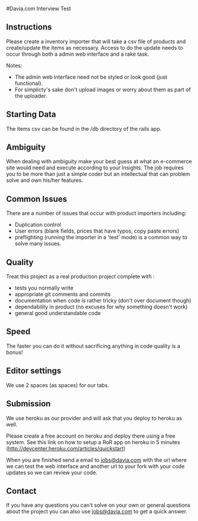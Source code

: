 #Davia.com Interview Test

## Instructions

Please create a inventory importer that will take a csv file of products and create/update the items as necessary. 
Access to do the update needs to occur through both a admin web interface and a rake task.

Notes: 

 * The admin web interface need not be styled or look good (just functional).
 * For simplicty's sake don't upload images or worry about them as part of the uploader.

## Starting Data

The items csv can be found in the /db directory of the rails app.

## Ambiguity

When dealing with ambiguity make your best guess at what an e-commerce site would need and execute according to 
your insights. The job requires you to be more than just a simple coder but an intellectual that can problem
solve and own his/her features.

## Common Issues

There are a number of issues that occur with product importers including:
 
 * Duplication control
 * User errors (blank fields, prices that have typos, copy paste errors)
 * preflighting (running the importer in a 'test' mode) is a common way to solve many issues. 

## Quality
 
Treat this project as a real production project complete with :
 * tests you normally write
 * appropriate git comments and commits
 * documentation when code is rather tricky (don't over document though)
 * dependability in product (no excuses for why something doesn't work)
 * general good understandable code 

## Speed

The faster you can do it without sacrificing anything in code quality is a bonus!

## Editor settings

We use 2 spaces (as spaces) for our tabs.

## Submission

We use heroku as our provider and will ask that you deploy to heroku as well.

Please create a free account on heroku and deploy there using a free system. 
See this link on how to setup a RoR app on heroku in 5 minutes (http://devcenter.heroku.com/articles/quickstart)

When you are finished send a email to jobs@davia.com with the url where we can test the web interface
and another url to your fork with your code updates so we can review your code.

## Contact

If you have any questions you can't solve on your own or general questions about the project you can also use 
jobs@davia.com to get a quick answer.

